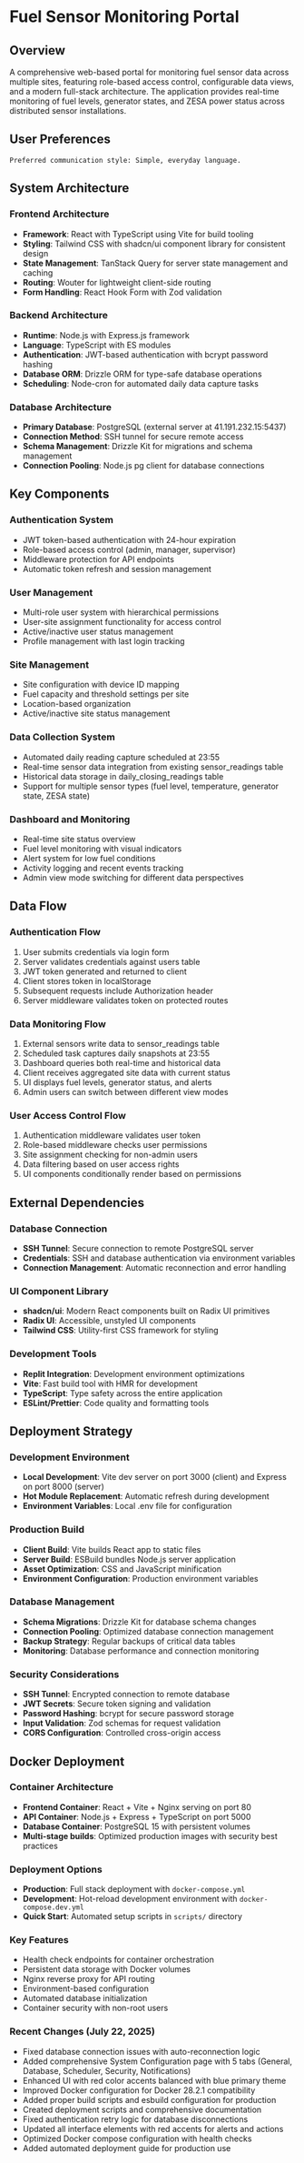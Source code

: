 # Fuel Sensor Monitoring Portal

## Overview

A comprehensive web-based portal for monitoring fuel sensor data across multiple sites, featuring role-based access control, configurable data views, and a modern full-stack architecture. The application provides real-time monitoring of fuel levels, generator states, and ZESA power status across distributed sensor installations.

## User Preferences

```
Preferred communication style: Simple, everyday language.
```

## System Architecture

### Frontend Architecture
- **Framework**: React with TypeScript using Vite for build tooling
- **Styling**: Tailwind CSS with shadcn/ui component library for consistent design
- **State Management**: TanStack Query for server state management and caching
- **Routing**: Wouter for lightweight client-side routing
- **Form Handling**: React Hook Form with Zod validation

### Backend Architecture
- **Runtime**: Node.js with Express.js framework
- **Language**: TypeScript with ES modules
- **Authentication**: JWT-based authentication with bcrypt password hashing
- **Database ORM**: Drizzle ORM for type-safe database operations
- **Scheduling**: Node-cron for automated daily data capture tasks

### Database Architecture
- **Primary Database**: PostgreSQL (external server at 41.191.232.15:5437)
- **Connection Method**: SSH tunnel for secure remote access
- **Schema Management**: Drizzle Kit for migrations and schema management
- **Connection Pooling**: Node.js pg client for database connections

## Key Components

### Authentication System
- JWT token-based authentication with 24-hour expiration
- Role-based access control (admin, manager, supervisor)
- Middleware protection for API endpoints
- Automatic token refresh and session management

### User Management
- Multi-role user system with hierarchical permissions
- User-site assignment functionality for access control
- Active/inactive user status management
- Profile management with last login tracking

### Site Management
- Site configuration with device ID mapping
- Fuel capacity and threshold settings per site
- Location-based organization
- Active/inactive site status management

### Data Collection System
- Automated daily reading capture scheduled at 23:55
- Real-time sensor data integration from existing sensor_readings table
- Historical data storage in daily_closing_readings table
- Support for multiple sensor types (fuel level, temperature, generator state, ZESA state)

### Dashboard and Monitoring
- Real-time site status overview
- Fuel level monitoring with visual indicators
- Alert system for low fuel conditions
- Activity logging and recent events tracking
- Admin view mode switching for different data perspectives

## Data Flow

### Authentication Flow
1. User submits credentials via login form
2. Server validates credentials against users table
3. JWT token generated and returned to client
4. Client stores token in localStorage
5. Subsequent requests include Authorization header
6. Server middleware validates token on protected routes

### Data Monitoring Flow
1. External sensors write data to sensor_readings table
2. Scheduled task captures daily snapshots at 23:55
3. Dashboard queries both real-time and historical data
4. Client receives aggregated site data with current status
5. UI displays fuel levels, generator status, and alerts
6. Admin users can switch between different view modes

### User Access Control Flow
1. Authentication middleware validates user token
2. Role-based middleware checks user permissions
3. Site assignment checking for non-admin users
4. Data filtering based on user access rights
5. UI components conditionally render based on permissions

## External Dependencies

### Database Connection
- **SSH Tunnel**: Secure connection to remote PostgreSQL server
- **Credentials**: SSH and database authentication via environment variables
- **Connection Management**: Automatic reconnection and error handling

### UI Component Library
- **shadcn/ui**: Modern React components built on Radix UI primitives
- **Radix UI**: Accessible, unstyled UI components
- **Tailwind CSS**: Utility-first CSS framework for styling

### Development Tools
- **Replit Integration**: Development environment optimizations
- **Vite**: Fast build tool with HMR for development
- **TypeScript**: Type safety across the entire application
- **ESLint/Prettier**: Code quality and formatting tools

## Deployment Strategy

### Development Environment
- **Local Development**: Vite dev server on port 3000 (client) and Express on port 8000 (server)
- **Hot Module Replacement**: Automatic refresh during development
- **Environment Variables**: Local .env file for configuration

### Production Build
- **Client Build**: Vite builds React app to static files
- **Server Build**: ESBuild bundles Node.js server application
- **Asset Optimization**: CSS and JavaScript minification
- **Environment Configuration**: Production environment variables

### Database Management
- **Schema Migrations**: Drizzle Kit for database schema changes
- **Connection Pooling**: Optimized database connection management
- **Backup Strategy**: Regular backups of critical data tables
- **Monitoring**: Database performance and connection monitoring

### Security Considerations
- **SSH Tunnel**: Encrypted connection to remote database
- **JWT Secrets**: Secure token signing and validation
- **Password Hashing**: bcrypt for secure password storage
- **Input Validation**: Zod schemas for request validation
- **CORS Configuration**: Controlled cross-origin access

## Docker Deployment

### Container Architecture
- **Frontend Container**: React + Vite + Nginx serving on port 80
- **API Container**: Node.js + Express + TypeScript on port 5000
- **Database Container**: PostgreSQL 15 with persistent volumes
- **Multi-stage builds**: Optimized production images with security best practices

### Deployment Options
- **Production**: Full stack deployment with `docker-compose.yml`
- **Development**: Hot-reload development environment with `docker-compose.dev.yml`
- **Quick Start**: Automated setup scripts in `scripts/` directory

### Key Features
- Health check endpoints for container orchestration
- Persistent data storage with Docker volumes
- Nginx reverse proxy for API routing
- Environment-based configuration
- Automated database initialization
- Container security with non-root users

### Recent Changes (July 22, 2025)
- Fixed database connection issues with auto-reconnection logic
- Added comprehensive System Configuration page with 5 tabs (General, Database, Scheduler, Security, Notifications)
- Enhanced UI with red color accents balanced with blue primary theme
- Improved Docker configuration for Docker 28.2.1 compatibility
- Added proper build scripts and esbuild configuration for production
- Created deployment scripts and comprehensive documentation
- Fixed authentication retry logic for database disconnections
- Updated all interface elements with red accents for alerts and actions
- Optimized Docker compose configuration with health checks
- Added automated deployment guide for production use